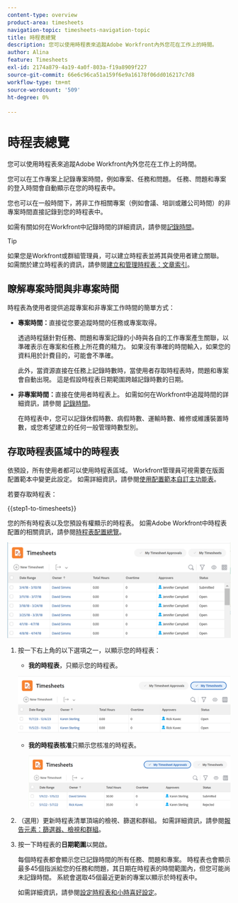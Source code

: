 ```yaml
---
content-type: overview
product-area: timesheets
navigation-topic: timesheets-navigation-topic
title: 時程表總覽
description: 您可以使用時程表來追蹤Adobe Workfront內外您花在工作上的時間。
author: Alina
feature: Timesheets
exl-id: 2174a879-4a19-4a0f-803a-f19a8909f227
source-git-commit: 66e6c96ca51a159f6e9a16178f06dd016217c7d8
workflow-type: tm+mt
source-wordcount: '509'
ht-degree: 0%

---
```


# 時程表總覽

<!-- Audited: 12/2023 -->

您可以使用時程表來追蹤Adobe Workfront內外您花在工作上的時間。

您可以在工作專案上記錄專案時間，例如專案、任務和問題。 任務、問題和專案的登入時間會自動顯示在您的時程表中。

您也可以在一般時間下，將非工作相關專案（例如會議、培訓或離公司時間）的非專案時間直接記錄到您的時程表中。

如需有關如何在Workfront中記錄時間的詳細資訊，請參閱[記錄時間](../../timesheets/create-and-manage-timesheets/log-time.md)。

>[!TIP]
>
>如果您是Workfront或群組管理員，可以建立時程表並將其與使用者建立關聯。 如需關於建立時程表的資訊，請參閱[建立和管理時程表：文章索引](../create-and-manage-timesheets/create-and-manage-timesheets.md)。


## 瞭解專案時間與非專案時間

時程表為使用者提供追蹤專案和非專案工作時間的簡單方式：

* **專案時間：**&#x200B;直接從您要追蹤時間的任務或專案取得。

  透過時程錶針對任務、問題和專案記錄的小時與各自的工作專案產生關聯，以準確表示在專案和任務上所花費的精力。 如果沒有準確的時間輸入，如果您的資料用於計費目的，可能會不準確。

  此外，當資源直接在任務上記錄時數時，當使用者存取時程表時，問題和專案會自動出現。 這是假設時程表日期範圍跨越記錄時數的日期。

* **非專案時間：**&#x200B;直接在使用者時程表上。 如需如何在Workfront中追蹤時間的詳細資訊，請參閱   [記錄時間](../../timesheets/create-and-manage-timesheets/log-time.md)。

  在時程表中，您可以記錄休假時數、病假時數、運輸時數、維修或維護裝置時數，或您希望建立的任何一般管理時數型別。

## 存取時程表區域中的時程表

依預設，所有使用者都可以使用時程表區域。 Workfront管理員可視需要在版面配置範本中變更此設定。 如需詳細資訊，請參閱[使用配置範本自訂主功能表](/help/quicksilver/administration-and-setup/customize-workfront/use-layout-templates/customize-main-menu.md)。

若要存取時程表：

{{step1-to-timesheets}}

您的所有時程表以及您預設有權顯示的時程表。 如需Adobe Workfront中時程表配置的相關資訊，請參閱[時程表配置總覽](../../timesheets/timesheets/timesheet-layout.md)。

![](assets/all-timesheets-list-nwe-350x68.png)

1. 按一下右上角的以下選項之一，以顯示您的時程表：

   * **我的時程表**，只顯示您的時程表。

   ![](assets/my-timesheets-list-various-statuses-nwe-350x60.png)

   * **我的時程表核准**&#x200B;只顯示您核准的時程表。

     ![](assets/timesheets-i-approve-list-with0filters-new-nwe-350x61.png)


1. （選用）更新時程表清單頂端的檢視、篩選和群組。 如需詳細資訊，請參閱[報告元素：篩選器、檢視和群組](../../reports-and-dashboards/reports/reporting-elements/reporting-elements-overview.md)。

1. 按一下時程表的&#x200B;**日期範圍**&#x200B;以開啟。

   每個時程表都會顯示您已記錄時間的所有任務、問題和專案。 時程表也會顯示最多45個指派給您的任務和問題，其日期在時程表的時間範圍內，但您可能尚未記錄時間。 系統會選取45個最近更新的專案以顯示於時程表中。

   如需詳細資訊，請參閱[設定時程表和小時喜好設定](../../administration-and-setup/set-up-workfront/configure-timesheets-schedules/timesheet-and-hour-preferences.md)。
